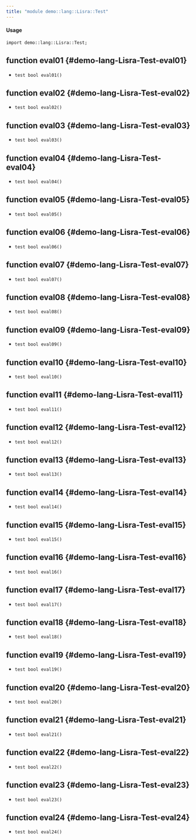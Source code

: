```yaml
---
title: "module demo::lang::Lisra::Test"
---
```


#### Usage

`import demo::lang::Lisra::Test;`


## function eval01 {#demo-lang-Lisra-Test-eval01}

* ``test bool eval01()``

## function eval02 {#demo-lang-Lisra-Test-eval02}

* ``test bool eval02()``

## function eval03 {#demo-lang-Lisra-Test-eval03}

* ``test bool eval03()``

## function eval04 {#demo-lang-Lisra-Test-eval04}

* ``test bool eval04()``

## function eval05 {#demo-lang-Lisra-Test-eval05}

* ``test bool eval05()``

## function eval06 {#demo-lang-Lisra-Test-eval06}

* ``test bool eval06()``

## function eval07 {#demo-lang-Lisra-Test-eval07}

* ``test bool eval07()``

## function eval08 {#demo-lang-Lisra-Test-eval08}

* ``test bool eval08()``

## function eval09 {#demo-lang-Lisra-Test-eval09}

* ``test bool eval09()``

## function eval10 {#demo-lang-Lisra-Test-eval10}

* ``test bool eval10()``

## function eval11 {#demo-lang-Lisra-Test-eval11}

* ``test bool eval11()``

## function eval12 {#demo-lang-Lisra-Test-eval12}

* ``test bool eval12()``

## function eval13 {#demo-lang-Lisra-Test-eval13}

* ``test bool eval13()``

## function eval14 {#demo-lang-Lisra-Test-eval14}

* ``test bool eval14()``

## function eval15 {#demo-lang-Lisra-Test-eval15}

* ``test bool eval15()``

## function eval16 {#demo-lang-Lisra-Test-eval16}

* ``test bool eval16()``

## function eval17 {#demo-lang-Lisra-Test-eval17}

* ``test bool eval17()``

## function eval18 {#demo-lang-Lisra-Test-eval18}

* ``test bool eval18()``

## function eval19 {#demo-lang-Lisra-Test-eval19}

* ``test bool eval19()``

## function eval20 {#demo-lang-Lisra-Test-eval20}

* ``test bool eval20()``

## function eval21 {#demo-lang-Lisra-Test-eval21}

* ``test bool eval21()``

## function eval22 {#demo-lang-Lisra-Test-eval22}

* ``test bool eval22()``

## function eval23 {#demo-lang-Lisra-Test-eval23}

* ``test bool eval23()``

## function eval24 {#demo-lang-Lisra-Test-eval24}

* ``test bool eval24()``

